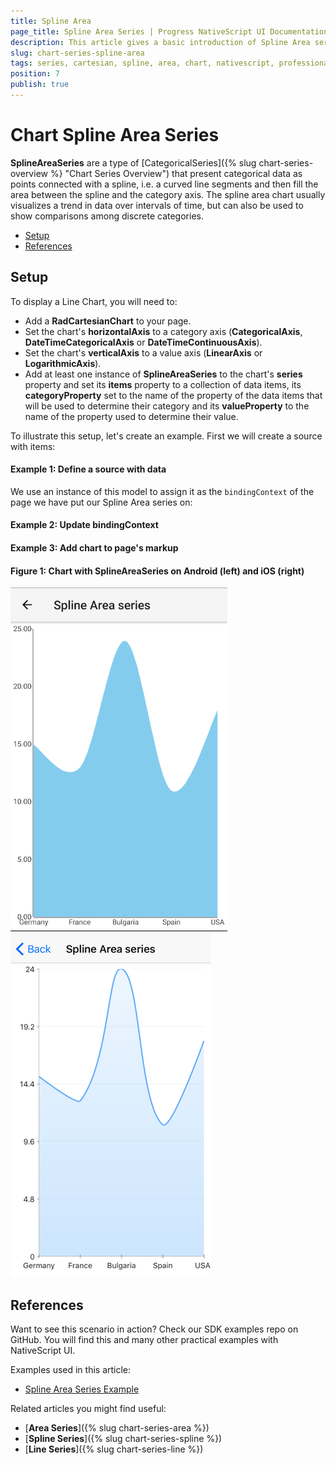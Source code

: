 ```yaml
---
title: Spline Area
page_title: Spline Area Series | Progress NativeScript UI Documentation
description: This article gives a basic introduction of Spline Area series and continues with a sample scenario of how Spline Area series are used.
slug: chart-series-spline-area
tags: series, cartesian, spline, area, chart, nativescript, professional, ui
position: 7
publish: true
---
```


# Chart Spline Area Series

**SplineAreaSeries** are a type of [CategoricalSeries]({% slug chart-series-overview %} "Chart Series Overview") that present categorical data as points connected with a spline, i.e. a curved line segments and then fill the area between the spline and the category axis. The spline area chart usually visualizes a trend in data over intervals of time, but can also be used to show comparisons among discrete categories.

* [Setup](#setup)
* [References](#references)

## Setup

To display a Line Chart, you will need to:
- Add a **RadCartesianChart** to your page.
- Set the chart's **horizontalAxis** to a category axis (**CategoricalAxis**, **DateTimeCategoricalAxis** or **DateTimeContinuousAxis**).
- Set the chart's **verticalAxis** to a value axis (**LinearAxis** or **LogarithmicAxis**).
- Add at least one instance of **SplineAreaSeries**  to the chart's **series** property and set its **items** property to a collection of data items, its **categoryProperty** set to the name of the property of the data items that will be used to determine their category and its **valueProperty** to the name of the property used to determine their value.

To illustrate this setup, let's create an example. First we will create a source with items:
 
#### Example 1: Define a source with data
 
<snippet id='categorical-source-ts'/>

We use an instance of this model to assign it as the `bindingContext` of the page we have put our Spline Area series on:

#### Example 2: Update bindingContext

<snippet id='spline-area-series-binding-context'/>

#### Example 3: Add chart to page's markup

<snippet id='spline-area-series-xml'/>

#### Figure 1: Chart with SplineAreaSeries on Android (left) and iOS (right)

![Cartesian chart: Spline Area series](../../../../img/ns_ui/chart_series_spline_area_android.png "Spline Area series on Android.") ![Cartesian chart: Spline Area series](../../../../img/ns_ui/chart_series_spline_area_ios.png "Spline Area series on iOS.")

## References

Want to see this scenario in action?
Check our SDK examples repo on GitHub. You will find this and many other practical examples with NativeScript UI.

Examples used in this article:

* [Spline Area Series Example](https://github.com/NativeScript/nativescript-ui-samples/tree/master/chart/app/examples/series/area)

Related articles you might find useful:

* [**Area Series**]({% slug chart-series-area %})
* [**Spline Series**]({% slug chart-series-spline %})
* [**Line Series**]({% slug chart-series-line %})

